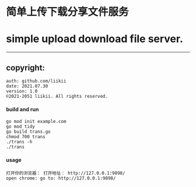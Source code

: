 # 简单上传下载分享文件服务
# simple upload download file server. 

---

## copyright:
```text
auth: github.com/liikii
date: 2021.07.30
version: 1.0
©2021-2051 liikii. All rights reserved.
```

#### build and run
```shell
go mod init example.com
go mod tidy
go build trans.go
chmod 700 trans
./trans -h
./trans
```


#### usage
```text
打开你的浏览器： 打开地址： http://127.0.0.1:9898/
open chrome: go to: http://127.0.0.1:9898/
```
